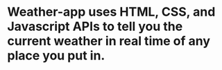# Weather-app uses HTML, CSS, and Javascript APIs to tell you the current weather in real time of any place you put in.
